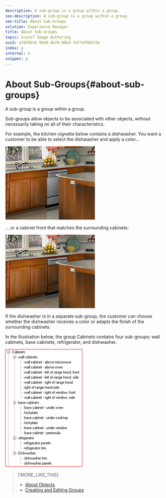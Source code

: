 ```yaml
---
description: A sub-group is a group within a group.
seo-description: A sub-group is a group within a group.
seo-title: About Sub-Groups
solution: Experience Manager
title: About Sub-Groups
topic: Scene7 Image Authoring
uuid: a1935b34-99dd-4b70-88b4-7ef7af002c5e
index: y
internal: n
snippet: y
---
```


# About Sub-Groups{#about-sub-groups}

A sub-group is a group within a group.

Sub-groups allow objects to be associated with other objects, without necessarily taking on all of their characteristics.

For example, the kitchen vignette below contains a dishwasher. You want a customer to be able to select the dishwasher and apply a color...

![](assets/stainless_dishwasher.png)

... or a cabinet front that matches the surrounding cabinets:

![](assets/cabinet_dishwasher.png)

If the dishwasher is in a separate sub-group, the customer can choose whether the dishwasher receives a color or adapts the finish of the surrounding cabinets.

In the illustration below, the group Cabinets contains four sub-groups: wall cabinets, base cabinets, refrigerator, and dishwasher.

![](assets/cabinet_group.png)

>[!MORE_LIKE_THIS]
>
>* [About Objects](../../c-vat-obj-pg/c-vat-abt-obj-pg/c-vat-abt-obj.md#concept-e4110bef9eae44b28c609b4444802753)
>* [Creating and Editing Groups](../../c-vat-obj-pg/c-vat-create-grps-obj/t-vat-create-grps.md#task-1c2ae5cfaf3a4c51b153eea44dc3d099)
